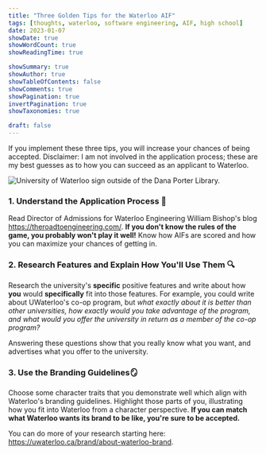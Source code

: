 ```yaml
---
title: "Three Golden Tips for the Waterloo AIF"
tags: [thoughts, waterloo, software engineering, AIF, high school]
date: 2023-01-07
showDate: true
showWordCount: true
showReadingTime: true

showSummary: true
showAuthor: true
showTableOfContents: false
showComments: true
showPagination: true
invertPagination: true
showTaxonomies: true

draft: false
---
```


If you implement these three tips, you will increase your chances of being accepted. Disclaimer: I am not involved in the application process; these are my best guesses as to how you can succeed as an applicant to Waterloo.

![University of Waterloo sign outside of the Dana Porter Library.](thumb.png "University of Waterloo sign outside of the Dana Porter Library, 2022.")

### 1. Understand the Application Process 🧠
Read Director of Admissions for Waterloo Engineering William Bishop's blog https://theroadtoengineering.com/. **If you don't know the rules of the game, you probably won't play it well!** Know how AIFs are scored and how you can maximize your chances of getting in.

### 2. Research Features and Explain How You'll Use Them 🔍
Research the university's **specific** positive features and write about how **you** would **specifically** fit into those features. For example, you could write about UWaterloo's co-op program, but *what exactly about it is better than other universities, how exactly would you take advantage of the program, and what would you offer the university in return as a member of the co-op program?*

Answering these questions show that you really know what you want, and advertises what you offer to the university.

### 3. Use the Branding Guidelines🪞
Choose some character traits that you demonstrate well which align with Waterloo's branding guidelines. Highlight those parts of you, illustrating how you fit into Waterloo from a character perspective. **If you can match what Waterloo wants its brand to be like, you're sure to be accepted.**

You can do more of your research starting here: https://uwaterloo.ca/brand/about-waterloo-brand.